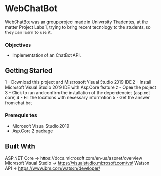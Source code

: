 # WebChatBot
WebChatBot was an group project made in University Tiradentes, at the matter Project Labs 1, trying to bring recent tecnology to the students, so they can learn to use it.

### Objectives

 - Implementation of an ChatBot API.


## Getting Started

1 - Download this project and Miscrosoft Visual Studio 2019 IDE
2 - Install Microsoft Visual Studio 2019 IDE with Asp.Core feature
2 - Open the project
3 - Click to run and confirm the installation of the dependencies (asp.net core)
4 - Fill the locations with necessary information
5 - Get the answer from chat bot

### Prerequisites

- Microsoft Visual Studio 2019
- Asp.Core 2 package

## Built With
ASP.NET Core -> https://docs.microsoft.com/en-us/aspnet/overview
Microsoft Visual Studio -> https://visualstudio.microsoft.com/vs/
Watson API -> https://www.ibm.com/watson/developer/
